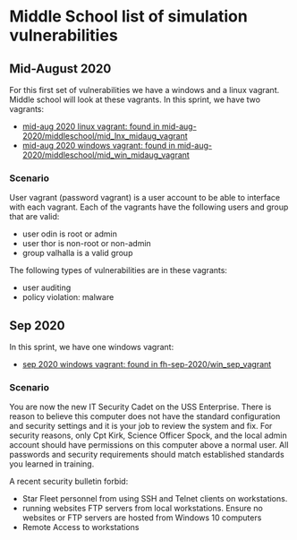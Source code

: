 # Middle School list of simulation vulnerabilities

## Mid-August 2020 

For this first set of vulnerabilities we have a windows and a linux
vagrant. Middle school will look at these vagrants. In this sprint, we have two vagrants:

* [mid-aug 2020 linux vagrant: found in mid-aug-2020/middleschool/mid_lnx_midaug_vagrant](mid-aug-2020/middleschool/mid_lnx_midaug_vagrant)
* [mid-aug 2020 windows vagrant: found in mid-aug-2020/middleschool/mid_win_midaug_vagrant](mid-aug-2020/middleschool/mid_win_midaug_vagrant)

### Scenario
User vagrant (password vagrant) is a user account to be able to interface
with each vagrant. Each of the vagrants have the following users and group that 
are valid:

* user odin is root or admin
* user thor is non-root or non-admin
* group valhalla is a valid group

The following types of vulnerabilities are in these vagrants:

* user auditing
* policy violation: malware

## Sep 2020
In this sprint, we have one windows vagrant:

* [sep 2020 windows vagrant: found in fh-sep-2020/win_sep_vagrant](fh-sep-2020/win_sep_vagrant)

### Scenario
You are now the new IT Security Cadet on the USS Enterprise. There is reason to believe this computer does not have the standard configuration and security settings and it is your job to review the system and fix.
For security reasons, only Cpt Kirk, Science Officer Spock, and the local admin account should have permissions on this computer above a normal user. All passwords and security requirements should match established standards you learned in training.

A recent security bulletin forbid:

* Star Fleet personnel from using SSH and Telnet clients on workstations.
* running websites FTP servers from local workstations. Ensure no
websites or FTP servers are hosted from Windows 10 computers
* Remote Access to workstations

